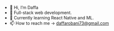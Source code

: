 - 👋 Hi, I’m Daffa 
- 👀 Full-stack web development.
- 🌱 Currently learning React Native and ML.
- 📫 How to reach me -> daffarobani73@gmail.com

<!---
hao47/hao47 is a ✨ special ✨ repository because its `README.md` (this file) appears on your GitHub profile.
You can click the Preview link to take a look at your changes.
--->
